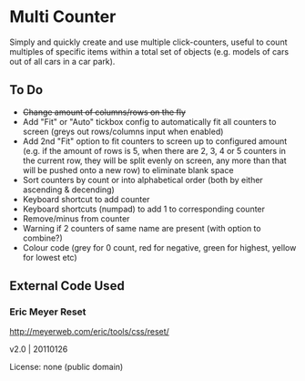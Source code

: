 # Multi Counter
Simply and quickly create and use multiple click-counters, useful to count multiples of specific items within a total set of objects (e.g. models of cars out of all cars in a car park).

## To Do
- ~~Change amount of columns/rows on the fly~~
- Add "Fit" or "Auto" tickbox config to automatically fit all counters to screen (greys out rows/columns input when enabled)
- Add 2nd "Fit" option to fit counters to screen up to configured amount (e.g. if the amount of rows is 5, when there are 2, 3, 4 or 5 counters in the current row, they will be split evenly on screen, any more than that will be pushed onto a new row) to eliminate blank space 
- Sort counters by count or into alphabetical order (both by either ascending & decending)
- Keyboard shortcut to add counter
- Keyboard shortcuts (numpad) to add 1 to corresponding counter
- Remove/minus from counter
- Warning if 2 counters of same name are present (with option to combine?)
- Colour code (grey for 0 count, red for negative, green for highest, yellow for lowest etc)

## External Code Used

### Eric Meyer Reset

http://meyerweb.com/eric/tools/css/reset/

v2.0 | 20110126

License: none (public domain)
